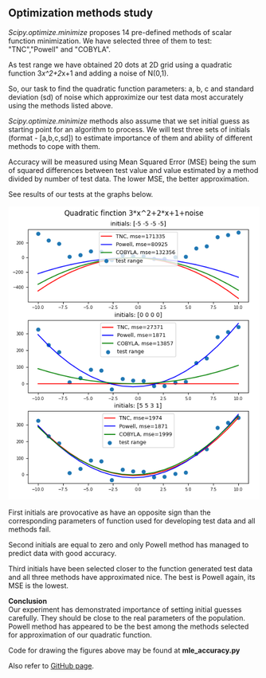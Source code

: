 ##  Optimization methods study

*Scipy.optimize.minimize* proposes 14 pre-defined methods of scalar function minimization. We have selected three
of them to test: "TNC","Powell" and "COBYLA".    

As test range we have obtained 20 dots at 2D grid using a quadratic function 3*x^2+2*x+1 and adding a noise of N(0,1).    

So, our task to find the quadratic function parameters: a, b, c and standard deviation (sd) of noise which approximize
our test data most accurately using the methods listed above.    

*Scipy.optimize.minimize* methods also assume that we set initial guess as starting point for an algorithm 
to process. We will test three sets of initials (format - [a,b,c,sd]) to estimate importance of them and
ability of different methods to cope with them.  

Accuracy will be measured using Mean Squared Error (MSE) being the sum of squared differences between test 
value and value estimated by a method divided by number of test data. The lower MSE, the better approximation.

See results of our tests at the graphs below. <br/><br/>
![methods test](./figures/methods_test.png)

First initials are provocative as have an opposite sign than the corresponding parameters of function
used for developing test data and all methods fail.

Second initials are equal to zero and only Powell method has managed to predict data with good accuracy.

Third initials have been selected closer to the function generated test data and all three methods have 
approximated nice. The best is Powell again, its MSE is the lowest.   

**Conclusion** 
<br>
Our experiment has demonstrated importance of setting initial guesses carefully. They should be close to the 
real parameters of the population. Powell method has appeared to be the best among the methods selected for 
approximation of our quadratic function.

Code for drawing the figures above may be found at **mle_accuracy.py**

Also refer to [GitHub page](https://github.com/denismoroz1981/ML29092020/tree/master/hw_5_moroz).



